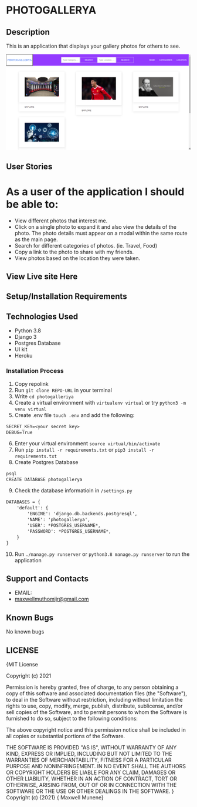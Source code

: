 # PHOTOGALLERYA

## Description
This is an application that displays your gallery photos for others to see.

![HOME PAGE](screenshots/home2.png)

## User Stories


# As a user of the application I should be able to:

* View different photos that interest me.
* Click on a single photo to expand it and also view the details of the photo. The photo details    must appear on a modal within the same route as the main page.
* Search for different categories of photos. (ie. Travel, Food)
* Copy a link to the photo to share with my friends.
* View photos based on the location they were taken.

## View Live site Here


## Setup/Installation Requirements

## Technologies Used
- Python 3.8
- Django 3
- Postgres Database
- UI kit
- Heroku

### Installation Process
1. Copy repolink
2. Run `git clone REPO-URL` in your terminal
3. Write `cd photogalleriya`
4. Create a virtual environment with `virtualenv virtual` or try `python3 -m venv virtual`
5. Create .env file `touch .env` and add the following:
```
SECRET_KEY=<your secret key>
DEBUG=True
```
6. Enter your virtual environment `source virtual/bin/activate`
7. Run `pip install -r requirements.txt` or `pip3 install -r requirements.txt`
8. Create Postgres Database

```
psql
CREATE DATABASE photogallerya
```
9. Check the database informatioin in `/settings.py`
```
DATABASES = {
    'default': {
        'ENGINE': 'django.db.backends.postgresql',
        'NAME': 'photogallerya',
        'USER': *POSTGRES_USERNAME*,
        'PASSWORD': *POSTGRES_USERNAME*,
    }
}
```
10. Run `./manage.py runserver` or `python3.8 manage.py runserver` to run the application

## Support and Contacts
* EMAIL:
 * maxwellmuthomijr@gmail.com

## Known Bugs

 No known bugs


## LICENSE

{MIT License

Copyright (c) 2021

Permission is hereby granted, free of charge, to any person obtaining a copy of this software and associated documentation files (the "Software"), to deal in the Software without restriction, including without limitation the rights to use, copy, modify, merge, publish, distribute, sublicense, and/or sell copies of the Software, and to permit persons to whom the Software is furnished to do so, subject to the following conditions:

The above copyright notice and this permission notice shall be included in all copies or substantial portions of the Software.

THE SOFTWARE IS PROVIDED "AS IS", WITHOUT WARRANTY OF ANY KIND, EXPRESS OR IMPLIED, INCLUDING BUT NOT LIMITED TO THE WARRANTIES OF MERCHANTABILITY, FITNESS FOR A PARTICULAR PURPOSE AND NONINFRINGEMENT. IN NO EVENT SHALL THE AUTHORS OR COPYRIGHT HOLDERS BE LIABLE FOR ANY CLAIM, DAMAGES OR OTHER LIABILITY, WHETHER IN AN ACTION OF CONTRACT, TORT OR OTHERWISE, ARISING FROM, OUT OF OR IN CONNECTION WITH THE SOFTWARE OR THE USE OR OTHER DEALINGS IN THE SOFTWARE. } Copyright (c) {2021} 
{ Maxwell Munene}
